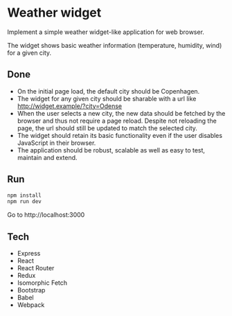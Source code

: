 # Weather widget 

Implement a simple weather widget-like application for web browser.

The widget shows basic weather information (temperature, humidity, wind) for a given city. 

## Done

* On the initial page load, the default city should be Copenhagen.	
* The widget for any given city should be sharable with a url like http://widget.example/?city=Odense
* When the user selects a new city, the new data should be fetched by the browser and thus not require a page reload. Despite not reloading the page, the url should still be updated to match the selected city.
* The widget should retain its basic functionality even if the user disables JavaScript in their browser.
* The application should be robust, scalable as well as easy to test, maintain and extend.

## Run

```javascript
npm install
npm run dev
```

Go to http://localhost:3000

## Tech

* Express
* React
* React Router
* Redux
* Isomorphic Fetch
* Bootstrap
* Babel
* Webpack